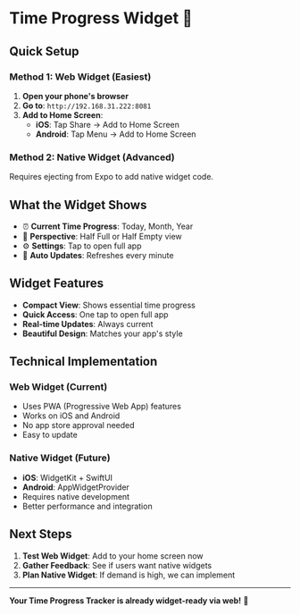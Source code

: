 # Time Progress Widget 🌟

## Quick Setup

### Method 1: Web Widget (Easiest)
1. **Open your phone's browser**
2. **Go to**: `http://192.168.31.222:8081`
3. **Add to Home Screen**:
   - **iOS**: Tap Share → Add to Home Screen
   - **Android**: Tap Menu → Add to Home Screen

### Method 2: Native Widget (Advanced)
Requires ejecting from Expo to add native widget code.

## What the Widget Shows
- ⏰ **Current Time Progress**: Today, Month, Year
- 🎯 **Perspective**: Half Full or Half Empty view
- ⚙️ **Settings**: Tap to open full app
- 🔄 **Auto Updates**: Refreshes every minute

## Widget Features
- **Compact View**: Shows essential time progress
- **Quick Access**: One tap to open full app
- **Real-time Updates**: Always current
- **Beautiful Design**: Matches your app's style

## Technical Implementation

### Web Widget (Current)
- Uses PWA (Progressive Web App) features
- Works on iOS and Android
- No app store approval needed
- Easy to update

### Native Widget (Future)
- **iOS**: WidgetKit + SwiftUI
- **Android**: AppWidgetProvider
- Requires native development
- Better performance and integration

## Next Steps
1. **Test Web Widget**: Add to your home screen now
2. **Gather Feedback**: See if users want native widgets
3. **Plan Native Widget**: If demand is high, we can implement

---

**Your Time Progress Tracker is already widget-ready via web!** 🚀
